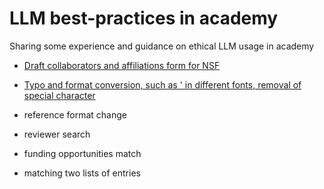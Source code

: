 # LLM best-practices in academy
Sharing some experience and guidance on ethical LLM usage in academy

* [Draft collaborators and affiliations form for NSF](NSF_COA_form)

* [Typo and format conversion, such as ' in different fonts, removal of special character](ext_conversion_for_online_forms.txt)

* reference format change

* reviewer search 

* funding opportunities match

* matching two lists of entries
